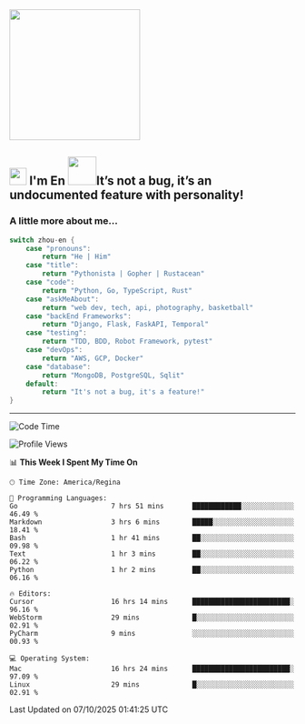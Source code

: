 <img align='center' src="https://media.giphy.com/media/GP1TJJSV4Ys1r64q2A/giphy.gif" width="230">

<h2><img src="https://emojis.slackmojis.com/emojis/images/1531849430/4246/blob-sunglasses.gif?1531849430" width="30"/> I'm En <img src="https://media.giphy.com/media/12oufCB0MyZ1Go/giphy.gif" width="50">It’s not a bug, it’s an undocumented feature with personality!</h2>


<!-- <img align='right' src="https://media.giphy.com/media/M9gbBd9nbDrOTu1Mqx/giphy.gif" width="230"> -->


### A little more about me... 
<!--
```javascript
const zhou-en = {
    pronouns: "He" | "Him",
    title: "Pythonista" | "Gopher" | "Rustacean",
    code: ["Python", "Go", "Rust", "TypeScript"],
    askMeAbout: ["web dev", "tech", "app dev", "photography"],
    technologies: {
        backEnd: {
            python: ["Django", "Flask", "FaskAPI"],
            go: []
        },
        scraping: ["selenium", "scrapy", "spider"],
        testing: ["Robot Framework"],
        devOps: ["AWS", "Docker", "GCP", "Nginx"],
        databases: ["mongo", "postgresql", "sqlite"],
        misc: ["Firebase", "Heroku"]
    },
    architecture: ["Event Driven Architecture", "Microservices"],
    currentFocus: ["Temporal", "Rust"],
    funFact: "It's not a bug, it's a feature!"
};
```
  -->

```go
switch zhou-en {
    case "pronouns":
        return "He | Him"
    case "title":
        return "Pythonista | Gopher | Rustacean"
    case "code":
        return "Python, Go, TypeScript, Rust"
    case "askMeAbout":
        return "web dev, tech, api, photography, basketball"
    case "backEnd Frameworks":
        return "Django, Flask, FaskAPI, Temporal"
    case "testing":
        return "TDD, BDD, Robot Framework, pytest"
    case "devOps":
        return "AWS, GCP, Docker"
    case "database":
        return "MongoDB, PostgreSQL, Sqlit"
    default:
        return "It's not a bug, it's a feature!"
}
```




---
<!--START_SECTION:waka-->
![Code Time](http://img.shields.io/badge/Code%20Time-2%2C567%20hrs%209%20mins-blue)

![Profile Views](http://img.shields.io/badge/Profile%20Views-0-blue)

📊 **This Week I Spent My Time On** 

```text
🕑︎ Time Zone: America/Regina

💬 Programming Languages: 
Go                       7 hrs 51 mins       ████████████░░░░░░░░░░░░░   46.49 % 
Markdown                 3 hrs 6 mins        █████░░░░░░░░░░░░░░░░░░░░   18.41 % 
Bash                     1 hr 41 mins        ██░░░░░░░░░░░░░░░░░░░░░░░   09.98 % 
Text                     1 hr 3 mins         ██░░░░░░░░░░░░░░░░░░░░░░░   06.22 % 
Python                   1 hr 2 mins         ██░░░░░░░░░░░░░░░░░░░░░░░   06.16 % 

🔥 Editors: 
Cursor                   16 hrs 14 mins      ████████████████████████░   96.16 % 
WebStorm                 29 mins             █░░░░░░░░░░░░░░░░░░░░░░░░   02.91 % 
PyCharm                  9 mins              ░░░░░░░░░░░░░░░░░░░░░░░░░   00.93 % 

💻 Operating System: 
Mac                      16 hrs 24 mins      ████████████████████████░   97.09 % 
Linux                    29 mins             █░░░░░░░░░░░░░░░░░░░░░░░░   02.91 % 
```


 Last Updated on 07/10/2025 01:41:25 UTC
<!--END_SECTION:waka-->
